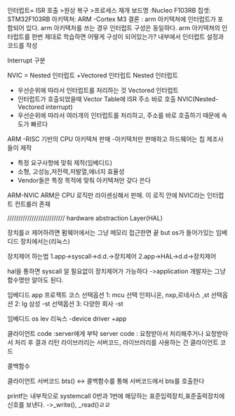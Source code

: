 인터럽트= ISR 호출 >원상 복구 >프로세스 재개
보드명 :Nucleo F103RB
칩셋: STM32F103RB
아키텍쳐: ARM -Cortex M3
결론 : arm 아키텍쳐에 인터럽트가 포함되어 있다.
arm 아키텍처를 쓰는 경우 인터럽트 구성은 동일하다.
arm 아키텍쳐의 인터럽트를 한번 제대로 학습하면
어떻게 구성이 되어있는가?
내부에서 인터럽트 설정과 코드를 작성


Interrupt 구분

NVIC = Nested 인터럽트 +Vectored 인터럽트
Nested 인터럽트
  - 우선순위에 따라서 인터럽트를 처리하는 것
Vectored 인터럽트
  - 인터럽트가 호출되었을때 Vector Table에 ISR 주소 바로 호출
NVIC(Nested-Vectored interrupt)
  - 우선순위에 따라서 여러개의 인터럽트를 처리하고, 주소를 바로 호출하기 때문에 속도가 빠르다

ARM
  -RISC 기반의 CPU 아키텍쳐 판매
  -아키텍처만 판매하고 하드웨어는 칩 제조사들이 제작
  - 특정 요구사항에 맞춰 제작(임베디드)
  - 소형, 고성능,저전력,저발열,에너지 효율성
  - Vendor들은 특정 목적에 맞춰 아키텍쳐만 갖다 쓴다

ARM-NVIC
  ARM은 CPU 로직만 라이센싱해서 판매. 이 로직 안에 NVIC라는 인터럽트 컨트롤러 존재



//////////////////////////
hardware abstraction Layer(HAL)

장치를ㄹ 제어하려면 펌웨어에서는 그냥 메모리 접근한면 끝
but os가 들어가있는 임베디드 장치에서는(리눅스)

장치제어 하는법
1.app->syscall->d.d.->장치제어
2.app->HAL->d.d->장치제어

hal을 통하면 syscall 알 필요없이 장치제어가 가능하다
->application 개발자는 그냥 함수명만 알아도 된다.




임베디드 app 프로젝트 코스
선택옵션 1: mcu 선택
  인피니온, nxp,르네사스 ,st
선택옵션 2: lg 삼성
-st
선택옵션 3: 다양한 회사 -st

임베디드 os lev
리눅스 -device driver +app



클라이언트 code :server에게 부탁
server code : 요청받아서 처리해주거나 요청받아서 처리 후 결과 리턴
라이브러리는 서버코드, 라이브러리를 사용하는 건 클라이언트 코드

콜백함수

클라이언트      서버코드
bts() <-> 콜백함수를 통해 서버코드에서 bts를 호출한다

printf는 내부적으로 systemcall 0번과 1번에 해당하는 표준입력장치,표준출력장치에 신호를 보낸다.
->_write(), _read()ㄹㄹ
